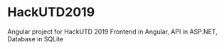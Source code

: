 # HackUTD2019
Angular project for HackUTD 2019
Frontend in Angular, API in ASP.NET, Database in SQLite
